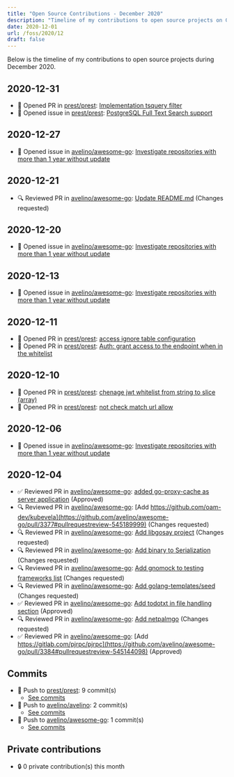 ```yaml
---
title: "Open Source Contributions - December 2020"
description: "Timeline of my contributions to open source projects on GitHub during December 2020."
date: 2020-12-01
url: /foss/2020/12
draft: false
---
```


Below is the timeline of my contributions to open source projects during December 2020.

## 2020-12-31

- 🔀 Opened PR in [prest/prest](https://github.com/prest/prest): [Implementation tsquery filter](https://github.com/prest/prest/pull/487)
- 🐛 Opened issue in [prest/prest](https://github.com/prest/prest): [PostgreSQL Full Text Search support](https://github.com/prest/prest/issues/486)

## 2020-12-27

- 🐛 Opened issue in [avelino/awesome-go](https://github.com/avelino/awesome-go): [Investigate repositories with more than 1 year without update](https://github.com/avelino/awesome-go/issues/3415)

## 2020-12-21

- 🔍 Reviewed PR in [avelino/awesome-go](https://github.com/avelino/awesome-go): [Update README.md](https://github.com/avelino/awesome-go/pull/3392#pullrequestreview-556512284) (Changes requested)

## 2020-12-20

- 🐛 Opened issue in [avelino/awesome-go](https://github.com/avelino/awesome-go): [Investigate repositories with more than 1 year without update](https://github.com/avelino/awesome-go/issues/3404)

## 2020-12-13

- 🐛 Opened issue in [avelino/awesome-go](https://github.com/avelino/awesome-go): [Investigate repositories with more than 1 year without update](https://github.com/avelino/awesome-go/issues/3399)

## 2020-12-11

- 🔀 Opened PR in [prest/prest](https://github.com/prest/prest): [access ignore table configuration](https://github.com/prest/prest/pull/482)
- 🔀 Opened PR in [prest/prest](https://github.com/prest/prest): [Auth: grant access to the endpoint when in the whitelist](https://github.com/prest/prest/pull/481)

## 2020-12-10

- 🔀 Opened PR in [prest/prest](https://github.com/prest/prest): [chenage jwt whitelist from string to slice (array)](https://github.com/prest/prest/pull/479)
- 🔀 Opened PR in [prest/prest](https://github.com/prest/prest): [not check match url allow](https://github.com/prest/prest/pull/478)

## 2020-12-06

- 🐛 Opened issue in [avelino/awesome-go](https://github.com/avelino/awesome-go): [Investigate repositories with more than 1 year without update](https://github.com/avelino/awesome-go/issues/3390)

## 2020-12-04

- ✅ Reviewed PR in [avelino/awesome-go](https://github.com/avelino/awesome-go): [added go-proxy-cache as server application](https://github.com/avelino/awesome-go/pull/3383#pullrequestreview-545281787) (Approved)
- 🔍 Reviewed PR in [avelino/awesome-go](https://github.com/avelino/awesome-go): [Add https://github.com/oam-dev/kubevela](https://github.com/avelino/awesome-go/pull/3377#pullrequestreview-545189999) (Changes requested)
- 🔍 Reviewed PR in [avelino/awesome-go](https://github.com/avelino/awesome-go): [Add libgosay project](https://github.com/avelino/awesome-go/pull/3374#pullrequestreview-545187415) (Changes requested)
- 🔍 Reviewed PR in [avelino/awesome-go](https://github.com/avelino/awesome-go): [Add binary to Serialization](https://github.com/avelino/awesome-go/pull/3371#pullrequestreview-545173140) (Changes requested)
- 🔍 Reviewed PR in [avelino/awesome-go](https://github.com/avelino/awesome-go): [Add gnomock to testing frameworks list](https://github.com/avelino/awesome-go/pull/3370#pullrequestreview-545171908) (Changes requested)
- 🔍 Reviewed PR in [avelino/awesome-go](https://github.com/avelino/awesome-go): [Add golang-templates/seed](https://github.com/avelino/awesome-go/pull/3369#pullrequestreview-545154228) (Changes requested)
- ✅ Reviewed PR in [avelino/awesome-go](https://github.com/avelino/awesome-go): [Add todotxt in file handling section](https://github.com/avelino/awesome-go/pull/3368#pullrequestreview-545151839) (Approved)
- 🔍 Reviewed PR in [avelino/awesome-go](https://github.com/avelino/awesome-go): [Add netpalmgo](https://github.com/avelino/awesome-go/pull/3365#pullrequestreview-545147908) (Changes requested)
- ✅ Reviewed PR in [avelino/awesome-go](https://github.com/avelino/awesome-go): [Add https://gitlab.com/pjrpc/pjrpc](https://github.com/avelino/awesome-go/pull/3384#pullrequestreview-545144098) (Approved)

## Commits

- 🔨 Push to [prest/prest](https://github.com/prest/prest): 9 commit(s)
  - [See commits](https://github.com/prest/prest/commits?author=avelino&since=2020-12-01T00:00:00Z&until=2020-12-31T23:59:59Z)
- 🔨 Push to [avelino/avelino](https://github.com/avelino/avelino): 2 commit(s)
  - [See commits](https://github.com/avelino/avelino/commits?author=avelino&since=2020-12-01T00:00:00Z&until=2020-12-31T23:59:59Z)
- 🔨 Push to [avelino/awesome-go](https://github.com/avelino/awesome-go): 1 commit(s)
  - [See commits](https://github.com/avelino/awesome-go/commits?author=avelino&since=2020-12-01T00:00:00Z&until=2020-12-31T23:59:59Z)

## Private contributions

- 🔒 0 private contribution(s) this month

